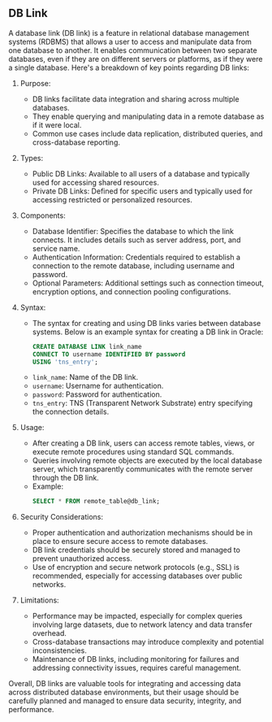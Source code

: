 ## DB Link

A database link (DB link) is a feature in relational database management systems (RDBMS) that allows a user to access and manipulate data from one database to another. It enables communication between two separate databases, even if they are on different servers or platforms, as if they were a single database. Here's a breakdown of key points regarding DB links:

1. Purpose:
   - DB links facilitate data integration and sharing across multiple databases.
   - They enable querying and manipulating data in a remote database as if it were local.
   - Common use cases include data replication, distributed queries, and cross-database reporting.

2. Types:
   - Public DB Links: Available to all users of a database and typically used for accessing shared resources.
   - Private DB Links: Defined for specific users and typically used for accessing restricted or personalized resources.

3. Components:
   - Database Identifier: Specifies the database to which the link connects. It includes details such as server address, port, and service name.
   - Authentication Information: Credentials required to establish a connection to the remote database, including username and password.
   - Optional Parameters: Additional settings such as connection timeout, encryption options, and connection pooling configurations.

4. Syntax:
   - The syntax for creating and using DB links varies between database systems. Below is an example syntax for creating a DB link in Oracle:
     ```sql
     CREATE DATABASE LINK link_name
     CONNECT TO username IDENTIFIED BY password
     USING 'tns_entry';
     ```
   - `link_name`: Name of the DB link.
   - `username`: Username for authentication.
   - `password`: Password for authentication.
   - `tns_entry`: TNS (Transparent Network Substrate) entry specifying the connection details.

5. Usage:
   - After creating a DB link, users can access remote tables, views, or execute remote procedures using standard SQL commands.
   - Queries involving remote objects are executed by the local database server, which transparently communicates with the remote server through the DB link.
   - Example:
     ```sql
     SELECT * FROM remote_table@db_link;
     ```

6. Security Considerations:
   - Proper authentication and authorization mechanisms should be in place to ensure secure access to remote databases.
   - DB link credentials should be securely stored and managed to prevent unauthorized access.
   - Use of encryption and secure network protocols (e.g., SSL) is recommended, especially for accessing databases over public networks.

7. Limitations:
   - Performance may be impacted, especially for complex queries involving large datasets, due to network latency and data transfer overhead.
   - Cross-database transactions may introduce complexity and potential inconsistencies.
   - Maintenance of DB links, including monitoring for failures and addressing connectivity issues, requires careful management.

Overall, DB links are valuable tools for integrating and accessing data across distributed database environments, but their usage should be carefully planned and managed to ensure data security, integrity, and performance.